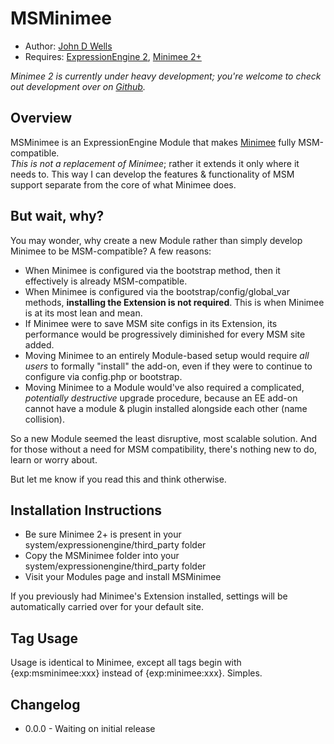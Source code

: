 # MSMinimee

* Author: [John D Wells](http://johndwells.com)
* Requires: [ExpressionEngine 2](http://www.expressionengine.com), [Minimee 2+](http://johndwells.com/software/minimee)

_Minimee 2 is currently under heavy development; you're welcome to check out development over on [Github](https://github.com/johndwells/Minimee)._


## Overview

MSMinimee is an ExpressionEngine Module that makes [Minimee](http://johndwells.com/software/minimee) fully MSM-compatible.  
_This is not a replacement of Minimee_; rather it extends it only where it needs to. This way I can develop the features & functionality of MSM support separate from the core of what Minimee does.


## But wait, why?

You may wonder, why create a new Module rather than simply develop Minimee to be MSM-compatible?  A few reasons:

* When Minimee is configured via the bootstrap method, then it effectively is already MSM-compatible.
* When Minimee is configured via the bootstrap/config/global_var methods, **installing the Extension is not required**. This is when Minimee is at its most lean and mean.
* If Minimee were to save MSM site configs in its Extension, its performance would be progressively diminished for every MSM site added.
* Moving Minimee to an entirely Module-based setup would require _all users_ to formally "install" the add-on, even if they were to continue to configure via config.php or bootstrap.
* Moving Minimee to a Module would've also required a complicated, _potentially destructive_ upgrade procedure, because an EE add-on cannot have a module & plugin installed alongside each other (name collision).

So a new Module seemed the least disruptive, most scalable solution. And for those without a need for MSM compatibility, there's nothing new to do, learn or worry about.

But let me know if you read this and think otherwise.


## Installation Instructions

* Be sure Minimee 2+ is present in your system/expressionengine/third_party folder
* Copy the MSMinimee folder into your system/expressionengine/third_party folder
* Visit your Modules page and install MSMinimee

If you previously had Minimee's Extension installed, settings will be automatically carried over for your default site.



## Tag Usage

Usage is identical to Minimee, except all tags begin with {exp:msminimee:xxx} instead of {exp:minimee:xxx}. Simples.



## Changelog

* 0.0.0 - Waiting on initial release

